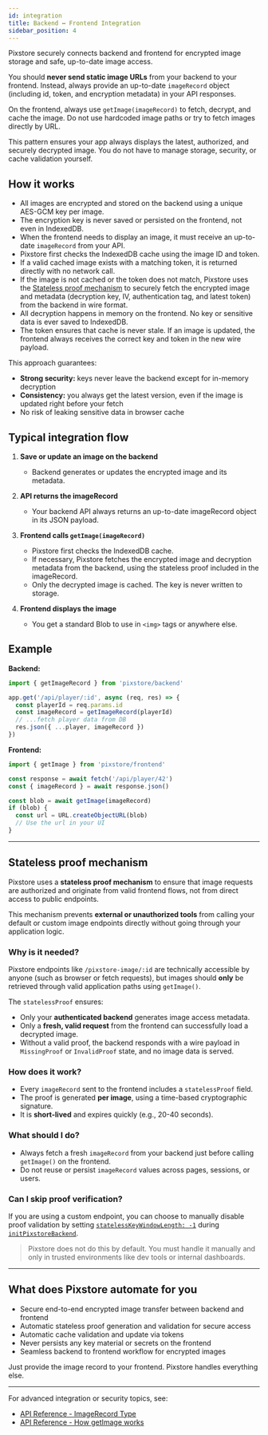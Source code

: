 ```yaml
---
id: integration
title: Backend ↔ Frontend Integration
sidebar_position: 4
---
```


Pixstore securely connects backend and frontend for encrypted image storage and safe, up-to-date image access.

You should **never send static image URLs** from your backend to your frontend.
Instead, always provide an up-to-date `imageRecord` object (including id, token, and encryption metadata) in your API responses.

On the frontend, always use `getImage(imageRecord)` to fetch, decrypt, and cache the image.
Do not use hardcoded image paths or try to fetch images directly by URL.

This pattern ensures your app always displays the latest, authorized, and securely decrypted image.
You do not have to manage storage, security, or cache validation yourself.

## How it works

- All images are encrypted and stored on the backend using a unique AES-GCM key per image.
- The encryption key is never saved or persisted on the frontend, not even in IndexedDB.
- When the frontend needs to display an image, it must receive an up-to-date `imageRecord` from your API.
- Pixstore first checks the IndexedDB cache using the image ID and token.
- If a valid cached image exists with a matching token, it is returned directly with no network call.
- If the image is not cached or the token does not match, Pixstore uses the [Stateless proof mechanism](#stateless-proof-mechanism) to securely fetch the encrypted image and metadata (decryption key, IV, authentication tag, and latest token) from the backend in wire format.
- All decryption happens in memory on the frontend. No key or sensitive data is ever saved to IndexedDB.
- The token ensures that cache is never stale. If an image is updated, the frontend always receives the correct key and token in the new wire payload.

This approach guarantees:

- **Strong security:** keys never leave the backend except for in-memory decryption
- **Consistency:** you always get the latest version, even if the image is updated right before your fetch
- No risk of leaking sensitive data in browser cache

## Typical integration flow

1. **Save or update an image on the backend**

   - Backend generates or updates the encrypted image and its metadata.

2. **API returns the imageRecord**

   - Your backend API always returns an up-to-date imageRecord object in its JSON payload.

3. **Frontend calls `getImage(imageRecord)`**

   - Pixstore first checks the IndexedDB cache.
   - If necessary, Pixstore fetches the encrypted image and decryption metadata from the backend, using the stateless proof included in the imageRecord.
   - Only the decrypted image is cached. The key is never written to storage.

4. **Frontend displays the image**

   - You get a standard Blob to use in `<img>` tags or anywhere else.

## Example

**Backend:**

```ts
import { getImageRecord } from 'pixstore/backend'

app.get('/api/player/:id', async (req, res) => {
  const playerId = req.params.id
  const imageRecord = getImageRecord(playerId)
  // ...fetch player data from DB
  res.json({ ...player, imageRecord })
})
```

**Frontend:**

```ts
import { getImage } from 'pixstore/frontend'

const response = await fetch('/api/player/42')
const { imageRecord } = await response.json()

const blob = await getImage(imageRecord)
if (blob) {
  const url = URL.createObjectURL(blob)
  // Use the url in your UI
}
```

---

## Stateless proof mechanism

Pixstore uses a **stateless proof mechanism** to ensure that image requests are authorized and originate from valid frontend flows, not from direct access to public endpoints.

This mechanism prevents **external or unauthorized tools** from calling your default or custom image endpoints directly without going through your application logic.

### Why is it needed?

Pixstore endpoints like `/pixstore-image/:id` are technically accessible by anyone (such as browser or fetch requests),
but images should **only** be retrieved through valid application paths using `getImage()`.

The `statelessProof` ensures:

- Only your **authenticated backend** generates image access metadata.
- Only a **fresh, valid request** from the frontend can successfully load a decrypted image.
- Without a valid proof, the backend responds with a wire payload in `MissingProof` or `InvalidProof` state, and no image data is served.

### How does it work?

- Every `imageRecord` sent to the frontend includes a `statelessProof` field.
- The proof is generated **per image**, using a time-based cryptographic signature.
- It is **short-lived** and expires quickly (e.g., 20-40 seconds).

### What should I do?

- Always fetch a fresh `imageRecord` from your backend just before calling `getImage()` on the frontend.
- Do not reuse or persist `imageRecord` values across pages, sessions, or users.

### Can I skip proof verification?

If you are using a custom endpoint, you can choose to manually disable proof validation
by setting [`statelessKeyWindowLength: -1`](/docs/api-reference/types#pixstorebackendconfig) during [`initPixstoreBackend`](/docs/api-reference/backend/initialization#initpixstorebackend).

> Pixstore does not do this by default. You must handle it manually and only in trusted environments like dev tools or internal dashboards.

---

## What does Pixstore automate for you

- Secure end-to-end encrypted image transfer between backend and frontend
- Automatic stateless proof generation and validation for secure access
- Automatic cache validation and update via tokens
- Never persists any key material or secrets on the frontend
- Seamless backend to frontend workflow for encrypted images

Just provide the image record to your frontend. Pixstore handles everything else.

---

For advanced integration or security topics, see:

- [API Reference - ImageRecord Type](/docs/api-reference/types#imagerecord)
- [API Reference - How getImage works](/docs/api-reference/frontend/image-service#how-it-works)
